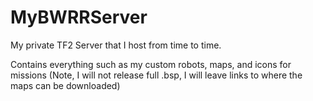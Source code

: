 # MyBWRRServer
My private TF2 Server that I host from time to time.

Contains everything such as my custom robots, maps, and icons for missions (Note, I will not release full .bsp, I will leave links to where the maps can be downloaded)
